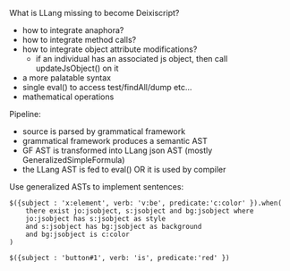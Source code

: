 What is LLang missing to become Deixiscript?

- how to integrate anaphora?
- how to integrate method calls?
- how to integrate object attribute modifications?
  - if an individual has an associated js object, then call updateJsObject() on it
- a more palatable syntax
- single eval() to access test/findAll/dump etc...
- mathematical operations

Pipeline:

- source is parsed by grammatical framework
- grammatical framework produces a semantic AST
- GF AST is transformed into LLang json AST (mostly GeneralizedSimpleFormula)
- the LLang AST is fed to eval() OR it is used by compiler

Use generalized ASTs to implement sentences:

```
$({subject : 'x:element', verb: 'v:be', predicate:'c:color' }).when(
	there exist jo:jsobject, s:jsobject and bg:jsobject where
	jo:jsobject has s:jsobject as style 
	and s:jsobject has bg:jsobject as background
	and bg:jsobject is c:color
)

$({subject : 'button#1', verb: 'is', predicate:'red' })
```

